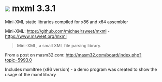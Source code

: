# ![](../assets/Mini-XML.png) mxml 3.3.1

Mini-XML static libraries compiled for x86 and x64 assembler 

Mini-XML: https://github.com/michaelrsweet/mxml - https://www.msweet.org/mxml

> Mini-XML, a small XML file parsing library.

From a post on masm32.com: http://masm32.com/board/index.php?topic=5993.0

Includes mxmltree (x86 version) - a demo program was created to show the usage of the mxml library
